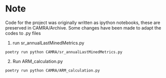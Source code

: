 # Note
Code for the project was originally written as ipython notebooks, these are preserved in CAMRA/Archive. Some changes have been made to adapt the codes to .py files

1. run sr_annualLastMinedMetrics.py
```shell
poetry run python CAMRA/sr_annualLastMinedMetrics.py
```

2. Run ARM_calculation.py
```shell
poetry run python CAMRA/ARM_calculation.py
```